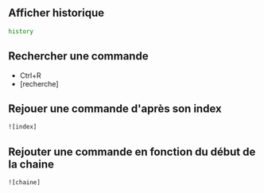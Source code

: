 ## Afficher historique
```bash
history
```

## Rechercher une commande
- Ctrl+R
- [recherche]

## Rejouer une commande d'après son index
```bash
![index]
```

## Rejouter une commande en fonction du début de la chaine
```bash
![chaine]
```
